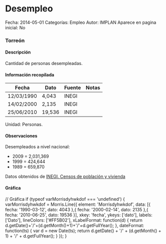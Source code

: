 Desempleo
=====

Fecha: 2014-05-01
Categorías: Empleo
Autor: IMPLAN
Aparece en pagina inicial: No

### Torreón

#### Descripción

Cantidad de personas desempleadas.

<!-- break -->

#### Información recopilada

<table class="table table-hover table-bordered matriz">
  <thead>
    <tr><th>Fecha</th><th>Dato</th><th>Fuente</th><th>Notas</th></tr>
  </thead>
  <tbody>
    <tr><td class="centrado">12/03/1990</td><td class="derecha">4,043</td><td>INEGI</td><td></td></tr>
    <tr><td class="centrado">14/02/2000</td><td class="derecha">2,135</td><td>INEGI</td><td></td></tr>
    <tr><td class="centrado">25/06/2010</td><td class="derecha">19,536</td><td>INEGI</td><td></td></tr>
  </tbody>
</table>

Unidad: Personas.

#### Observaciones

Desempleados a nivel nacional:

- 2009 = 2,031,369
- 1999 = 424,644
- 1989 = 659,870


Datos obtenidos de [INEGI. Censos de población y vivienda](http://www.inegi.org.mx/sistemas/consulta_resultados/iter2010.aspx?c=27329&s=est)

#### Gráfica

<div id="Morrisdyhwkdof" class="grafica"></div>
  // Gráfica
  if (typeof varMorrisdyhwkdof === 'undefined') {
    varMorrisdyhwkdof = Morris.Line({
      element: 'Morrisdyhwkdof',
      data: [{ fecha: '1990-03-12', dato: 4043 },{ fecha: '2000-02-14', dato: 2135 },{ fecha: '2010-06-25', dato: 19536 }],
      xkey: 'fecha',
      ykeys: ['dato'],
      labels: ['Dato'],
      lineColors: ['#FF5B02'],
      xLabelFormat: function(d) { return d.getDate()+'/'+(d.getMonth()+1)+'/'+d.getFullYear(); },
      dateFormat: function(ts) { var d = new Date(ts); return d.getDate() + '/' + (d.getMonth() + 1) + '/' + d.getFullYear(); }
    });
  }
